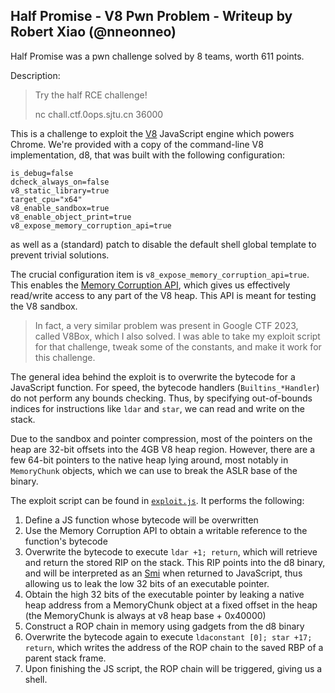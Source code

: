 ## Half Promise - V8 Pwn Problem - Writeup by Robert Xiao (@nneonneo)

Half Promise was a pwn challenge solved by 8 teams, worth 611 points.

Description:

> Try the half RCE challenge!
> 
> nc chall.ctf.0ops.sjtu.cn 36000

This is a challenge to exploit the [V8](https://v8.dev/) JavaScript engine which powers Chrome. We're provided with a copy of the command-line V8 implementation, d8, that was built with the following configuration:

```
is_debug=false
dcheck_always_on=false
v8_static_library=true
target_cpu="x64"
v8_enable_sandbox=true
v8_enable_object_print=true
v8_expose_memory_corruption_api=true
```

as well as a (standard) patch to disable the default shell global template to prevent trivial solutions.

The crucial configuration item is `v8_expose_memory_corruption_api=true`. This enables the [Memory Corruption API](https://chromium.googlesource.com/v8/v8/+/4a12cb1022ba335ce087dcfe31b261355524b3bf), which gives us effectively read/write access to any part of the V8 heap. This API is meant for testing the V8 sandbox.

> In fact, a very similar problem was present in Google CTF 2023, called V8Box, which I also solved. I was able to take my exploit script for that challenge, tweak some of the constants, and make it work for this challenge.

The general idea behind the exploit is to overwrite the bytecode for a JavaScript function. For speed, the bytecode handlers (`Builtins_*Handler`) do not perform any bounds checking. Thus, by specifying out-of-bounds indices for instructions like `ldar` and `star`, we can read and write on the stack.

Due to the sandbox and pointer compression, most of the pointers on the heap are 32-bit offsets into the 4GB V8 heap region. However, there are a few 64-bit pointers to the native heap lying around, most notably in `MemoryChunk` objects, which we can use to break the ASLR base of the binary.

The exploit script can be found in [`exploit.js`](exploit.js). It performs the following:

1. Define a JS function whose bytecode will be overwritten
2. Use the Memory Corruption API to obtain a writable reference to the function's bytecode
3. Overwrite the bytecode to execute `ldar +1; return`, which will retrieve and return the stored RIP on the stack. This RIP points into the d8 binary, and will be interpreted as an [Smi](https://v8.dev/blog/elements-kinds) when returned to JavaScript, thus allowing us to leak the low 32 bits of an executable pointer.
4. Obtain the high 32 bits of the executable pointer by leaking a native heap address from a MemoryChunk object at a fixed offset in the heap (the MemoryChunk is always at v8 heap base + 0x40000)
5. Construct a ROP chain in memory using gadgets from the d8 binary
6. Overwrite the bytecode again to execute `ldaconstant [0]; star +17; return`, which writes the address of the ROP chain to the saved RBP of a parent stack frame.
7. Upon finishing the JS script, the ROP chain will be triggered, giving us a shell.
